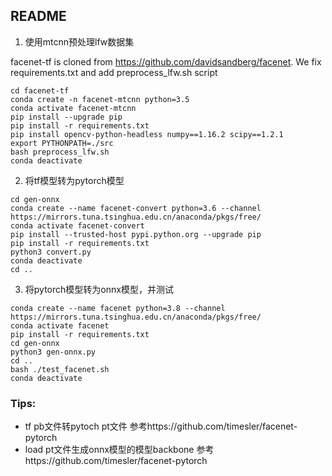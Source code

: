 ## README

1. 使用mtcnn预处理lfw数据集

facenet-tf is cloned from https://github.com/davidsandberg/facenet.
We fix requirements.txt and add preprocess_lfw.sh script
```shell
cd facenet-tf
conda create -n facenet-mtcnn python=3.5
conda activate facenet-mtcnn
pip install --upgrade pip
pip install -r requirements.txt
pip install opencv-python-headless numpy==1.16.2 scipy==1.2.1
export PYTHONPATH=./src
bash preprocess_lfw.sh
conda deactivate
```

2. 将tf模型转为pytorch模型

```shell
cd gen-onnx
conda create --name facenet-convert python=3.6 --channel https://mirrors.tuna.tsinghua.edu.cn/anaconda/pkgs/free/
conda activate facenet-convert
pip install --trusted-host pypi.python.org --upgrade pip
pip install -r requirements.txt
python3 convert.py
conda deactivate
cd ..
```

3. 将pytorch模型转为onnx模型，并测试
```shell
conda create --name facenet python=3.8 --channel https://mirrors.tuna.tsinghua.edu.cn/anaconda/pkgs/free/
conda activate facenet
pip install -r requirements.txt
cd gen-onnx
python3 gen-onnx.py
cd ..
bash ./test_facenet.sh
conda deactivate
```


### Tips:

* tf pb文件转pytoch pt文件 参考https://github.com/timesler/facenet-pytorch
* load pt文件生成onnx模型的模型backbone 参考https://github.com/timesler/facenet-pytorch
